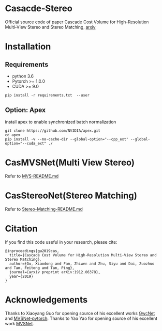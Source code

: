 # Casacde-Stereo
Official source code of paper Cascade Cost Volume for High-Resolution Multi-View Stereo and Stereo Matching, [arxiv](https://arxiv.org/pdf/1912.06378.pdf)

# Installation
## Requirements
* python 3.6
* Pytorch >= 1.0.0
* CUDA >= 9.0

```
pip install -r requirements.txt  --user
```

## Option: Apex 
install apex to enable synchronized batch normalization 
```
git clone https://github.com/NVIDIA/apex.git
cd apex
pip install -v --no-cache-dir --global-option="--cpp_ext" --global-option="--cuda_ext" ./
```

# CasMVSNet(Multi View Stereo)
Refer to [MVS-README.md](CasMVSNet/README.md)
# CasStereoNet(Stereo Matching)
Refer to [Stereo-Matching-README.md](CasStereoNet/README.md)

# Citation
If you find this code useful in your research, please cite:

```
@inproceedings{gu2019cas,
  title={Cascade Cost Volume for High-Resolution Multi-View Stereo and Stereo Matching},
  author={Gu, Xiaodong and Fan, Zhiwen and Zhu, Siyu and Dai, Zuozhuo and Tan, Feitong and Tan, Ping},
  journal={arxiv preprint arXiv:1912.06378},
  year={2019}
}
```

# Acknowledgements
Thanks to Xiaoyang Guo for opening source of his excellent works [GwcNet](https://github.com/xy-guo/GwcNet)
and [MVSNet-pytorch](https://github.com/xy-guo/MVSNet_pytorch). Thanks to Yao Yao for opening source of 
his excellent work [MVSNet](https://github.com/YoYo000/MVSNet).